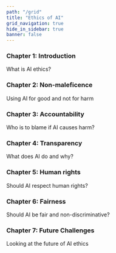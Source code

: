 ```yaml
---
path: "/grid"
title: "Ethics of AI"
grid_navigation: true
hide_in_sidebar: true
banner: false
---
```


<course-grid>
    <course-grid-card title="chapter01" url="chapter-1/1-a-guide-to-ai-ethics">

<course-grid-text><h3>Chapter 1: Introduction</h3><span>What is AI ethics?</span></course-grid-text>

</course-grid-card>
    <course-grid-card title="chapter02" url="/chapter-2/1-what-should-we-do">

<course-grid-text><h3>Chapter 2: Non-maleficence</h3><span>Using AI for good and not for harm</span></course-grid-text>

</course-grid-card>
    <course-grid-card title="chapter03" url="/chapter-3/1-algorithms-and-accountability">

<course-grid-text><h3>Chapter 3: Accountability</h3><span>Who is to blame if AI causes harm?</span></course-grid-text>

</course-grid-card>
    <course-grid-card title="chapter04" url="chapter-4/1-transparency-in-ai">

<course-grid-text><h3>Chapter 4: Transparency</h3><span>What does AI do and why?</span></course-grid-text>

</course-grid-card>
    <course-grid-card title="chapter05" url="chapter-5/1-introduction">

<course-grid-text><h3>Chapter 5: Human rights </h3><span>Should AI respect human rights?</span></course-grid-text>

</course-grid-card>
    <course-grid-card title="chapter06" url="chapter-6/1-what-is-fairness">

<course-grid-text><H3>Chapter 6: Fairness </H5><span>Should AI be fair and non-discriminative?</span></course-grid-text>

</course-grid-card>
    <course-grid-card title="chapter07" url="/chapter-7/1-from-principles-to-doing">

<course-grid-text><h3>Chapter 7: Future Challenges</h3><span>Looking at the future of AI ethics</span></course-grid-text>

</course-grid-card>

</course-grid>


